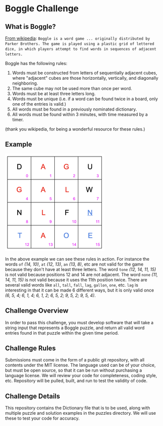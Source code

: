 # Boggle Challenge

## What is Boggle?
[From wikipedia](https://en.wikipedia.org/wiki/Boggle):
``Boggle is a word game ... originally distributed by Parker
Brothers. The game is played using a plastic grid of lettered dice, in which
players attempt to find words in sequences of adjacent letters.``

Boggle has the following rules:
1. Words must be constructed from letters of sequentially adjacent cubes, where
   "adjacent" cubes are those horizontally, vertically, and diagonally
   neighboring.
2. The same cube may not be used more than once per word.
3. Words must be at least three letters long.
4. Words must be unique (i.e. if a word can be found twice in a board, only one
   of the entries is valid.)
5. All words must be found in a previously nominated dictionary.
6. All words must be found within 3 minutes, with time measured by a timer.

(thank you wikipedia, for being a wonderful resource for these rules.)

## Example
![](./image2019-4-9_17-2-3.png)

In the above example we can see these rules in action. For instance the words
`of` _(14, 10)_, `at` _(12, 13)_, `an` _(13, 8)_, etc are not valid for the game
because they don't have at least three letters. The word `tone` _(12, 14, 11, 15)_ is not
valid because positions 12 and 14 are not adjacent. The word `none` _(11, 14,
11, 15)_ is not valid because it uses the 11th position twice. There are several
valid words like `all`, `tall`, `fall`, `lag`, `gallon`, `one`, etc. `lag` is
interesting in that it can be made 6 different ways, but it is only valid
once _(6, 5, 4; 6, 1, 4; 6, 1, 2; 6, 5, 2; 9, 5, 2; 9, 5, 4)_.

## Challenge Overview
In order to pass this challenge, you must develop software that will take a
string input that represents a Boggle puzzle, and return all valid word entries
found in that puzzle within the given time period.

## Challenge Rules
Submissions must come in the form of a public git repository, with all contents
under the MIT license. The language used can be of your choice, but must be
open source, so that it can be run without purchasing a language license. We
will review your code for completeness, coding style, etc. Repository will be
pulled, built, and run to test the validity of code.

## Challenge Details
This repository contains the Dictionary file that is to be used, along with
multiple puzzle and solution examples in the puzzles directory. We will use
these to test your code for accuracy.
